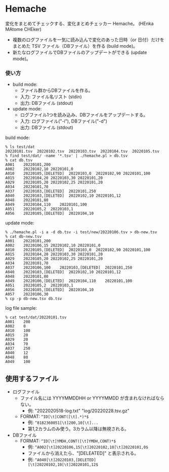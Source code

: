 # Hemache

変化をまとめてチェックする、変化まとめチェッカー Hemache。
(HEnka MAtome CHEker)

- 複数のログファイルを一気に読み込んで変化のあった日時（or 日付）だけをまとめた TSV ファイル（DBファイル）を作る (build mode)。
- 新たなログファイルでDBファイルのアップデートができる (update mode)。

### 使い方

- build mode:
  - ファイル群からDBファイルを作る。
  - 入力: ファイル名リスト (stdin)
  - 出力: DBファイル (stdout)
- update mode:
  - ログファイル1つを読み込み、DBファイルをアップデートする。
  - 入力: ログファイル("-i"), DBファイル("-d")
  - 出力: DBファイル (stdout)

build mode:
```
% ls test/dat 
20220101.tsv  20220102.tsv  20220103.tsv  20220104.tsv  20220105.tsv
% find test/dat/ -name '*.tsv' | ./hemache.pl > db.tsv
% cat db.tsv
A001	20220101,200
A002	20220102,10	20220101,0
A010	20220105,[DELETED]	20220103,0	20220102,90	20220101,100
A015	20220104,20	20220103,30	20220101,20
A029	20220105,20	20220102,25	20220101,20
A034	20220101,70
A037	20220103,[DELETED]	20220101,250
A040	20220103,[DELETED]	20220102,10	20220101,12
A048	20220101,80
A049	20220104,110	20220101,100
A051	20220105,2	20220103,1
A056	20220105,[DELETED]	20220104,10

```

update mode:
```
% ./hemache.pl -i a -d db.tsv -i test/new/20220106.tsv > db-new.tsv
% cat db-new.tsv
A001	20220101,200
A002	20220106,15	20220102,10	20220101,0
A010	20220105,[DELETED]	20220103,0	20220102,90	20220101,100
A015	20220104,20	20220103,30	20220101,20
A029	20220105,20	20220102,25	20220101,20
A034	20220101,70
A037	20220106,100	20220103,[DELETED]	20220101,250
A040	20220103,[DELETED]	20220102,10	20220101,12
A048	20220101,80
A049	20220106,[DELETED]	20220104,110	20220101,100
A051	20220105,2	20220103,1
A056	20220105,[DELETED]	20220104,10
A057	20220106,30
% cp -p db-new.tsv db.tsv
```

log file sample:
```
% cat test/dat/20220101.tsv
A001	200
A002	0
A010	100
A015	20
A029	20
A034	70
A037	250
A040	12
A048	80
A049	100
```

## 使用するファイル

- ログファイル
  - ファイル名には YYYYMMDDHH or YYYYMMDD が含まれなければならない。
    - 例: "2022020518-log.txt" "log/20220228.tsv.gz"
  - FORMAT: ```^ID[\t]CONT([\t].*)*$```
    - 例: ```^8182360051[\t]200,10[\t]...```
    - 第1,2カラムのみ使う。3カラム以降は無視される。
- DBファイル
  - FORMAT: ```^ID[\t]YMDH,CONT([\t]YMDH,CONT)*$```
    - 例: ```^A002[\t]20220106,15[\t]20220102,10[\t]20220101,0$```
    - ファイルから消えたら、"[DELEATED]" と表示される。
    - 例: ```^A040[\t]20220103,[DELETED][\t]20220102,10[\t]20220101,12$```


